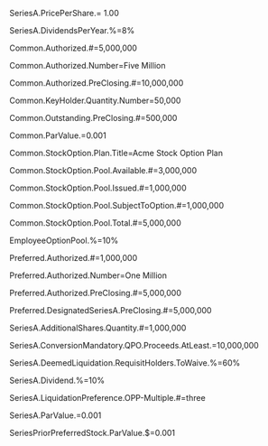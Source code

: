 
SeriesA.PricePerShare.$=~$1.00

SeriesA.DividendsPerYear.%=8%

Common.Authorized.#=5,000,000

Common.Authorized.Number=Five Million

Common.Authorized.PreClosing.#=10,000,000

Common.KeyHolder.Quantity.Number=50,000

Common.Outstanding.PreClosing.#=500,000

Common.ParValue.$=$0.001

Common.StockOption.Plan.Title=Acme Stock Option Plan

Common.StockOption.Pool.Available.#=3,000,000

Common.StockOption.Pool.Issued.#=1,000,000

Common.StockOption.Pool.SubjectToOption.#=1,000,000

Common.StockOption.Pool.Total.#=5,000,000

EmployeeOptionPool.%=10%

Preferred.Authorized.#=1,000,000

Preferred.Authorized.Number=One Million

Preferred.Authorized.PreClosing.#=5,000,000

Preferred.DesignatedSeriesA.PreClosing.#=5,000,000

SeriesA.AdditionalShares.Quantity.#=1,000,000

SeriesA.ConversionMandatory.QPO.Proceeds.AtLeast.$=$10,000,000

SeriesA.DeemedLiquidation.RequisitHolders.ToWaive.%=60%

SeriesA.Dividend.%=10%

SeriesA.LiquidationPreference.OPP-Multiple.#=three

SeriesA.ParValue.$=$0.001

SeriesPriorPreferredStock.ParValue.$=0.001
